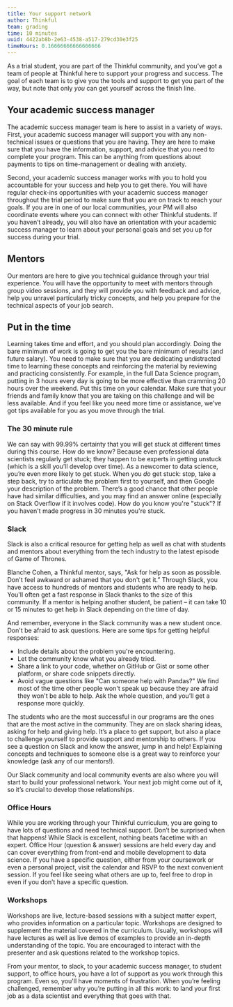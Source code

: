 ```yaml
---
title: Your support network
author: Thinkful
team: grading
time: 10 minutes
uuid: 4422ab8b-2e63-4538-a517-279cd30e3f25
timeHours: 0.16666666666666666
---
```


As a trial student, you are part of the Thinkful community, and you’ve got a team of people at Thinkful here to support your progress and success. The goal of each team is to give you the tools and support to get you part of the way, but note that only _you_ can get yourself across the finish line. 

## Your academic success manager

The academic success manager team is here to assist in a variety of ways. First, your academic success manager will support you with any non-technical issues or questions that you are having. They are here to make sure that you have the information, support, and advice that you need to complete your program. This can be anything from questions about payments to tips on time-management or dealing with anxiety.

Second, your academic success manager works with you to hold you accountable for your success and help you to get there. You will have regular check-ins opportunities with your academic success manager throughout the trial period to make sure that you are on track to reach your goals. If you are in one of our local communities, your PM will also coordinate events where you can connect with other Thinkful students. If you haven’t already, you will also have an orientation with your academic success manager to learn about your personal goals and set you up for success during your trial. 


## Mentors

Our mentors are here to give you technical guidance through your trial experience. You will have the opportunity to meet with mentors through group video sessions, and they will provide you with feedback and advice, help you unravel particularly tricky concepts, and help you prepare for the technical aspects of your job search.


## Put in the time

Learning takes time and effort, and you should plan accordingly. Doing the bare minimum of work is going to get you the bare minimum of results (and future salary). You need to make sure that you are dedicating undistracted time to learning these concepts and reinforcing the material by reviewing and practicing consistently. For example, in the full Data Science program, putting in 3 hours every day is going to be more effective than cramming 20 hours over the weekend. Put this time on your calendar. Make sure that your friends and family know that you are taking on this challenge and will be less available. And if you feel like you need more time or assistance, we’ve got tips available for you as you move through the trial.

### The 30 minute rule

We can say with 99.99% certainty that you will get stuck at different times during this course. How do we know? Because even professional data scientists regularly get stuck; they happen to be experts in getting unstuck (which is a skill you’ll develop over time). As a newcomer to data science, you’re even more likely to get stuck. When you _do_ get stuck: stop, take a step back, try to articulate the problem first to yourself, and then Google your description of the problem. There’s a good chance that other people have had similar difficulties, and you may find an answer online (especially on Stack Overflow if it involves code). How do you know you're "stuck"? If you haven't made progress in 30 minutes you're stuck.

### Slack

Slack is also a critical resource for getting help as well as chat with students and mentors about everything from the tech industry to the latest episode of Game of Thrones.

Blanche Cohen, a Thinkful mentor, says, "Ask for help as soon as possible. Don't feel awkward or ashamed that you don't get it.” Through Slack, you have access to hundreds of mentors and students who are ready to help. You'll often get a fast response in Slack thanks to the size of this community. If a mentor is helping another student, be patient – it can take 10 or 15 minutes to get help in Slack depending on the time of day.

And remember, everyone in the Slack community was a new student once. Don't be afraid to ask questions. Here are some tips for getting helpful responses:

* Include details about the problem you're encountering.
* Let the community know what you already tried.
* Share a link to your code, whether on GitHub or Gist or some other platform, or share code snippets directly.
* Avoid vague questions like "Can someone help with Pandas?" We find most of the time other people won't speak up because they are afraid they won't be able to help. Ask the whole question, and you’ll get a response more quickly.

The students who are the most successful in our programs are the ones that are the most active in the community. They are on slack sharing ideas, asking for help and giving help. It’s a place to get support, but also a place to challenge yourself to provide support and mentorship to others. If you see a question on Slack and know the answer, jump in and help! Explaining concepts and techniques to someone else is a great way to reinforce your knowledge (ask any of our mentors!).

Our Slack community and local community events are also where you will start to build your professional network. Your next job might come out of it, so it’s crucial to develop those relationships.


### Office Hours

While you are working through your Thinkful curriculum, you are going to have lots of questions and need technical support. Don’t be surprised when that happens! While Slack is excellent, nothing beats facetime with an expert. Office Hour (question & answer) sessions are held every day and can cover everything from front-end and mobile development to data science. If you have a specific question, either from your coursework or even a personal project, visit the calendar and RSVP to the next convenient session. If you feel like seeing what others are up to, feel free to drop in even if you don’t have a specific question.

### Workshops

Workshops are live, lecture-based sessions with a subject matter expert, who provides information on a particular topic. Workshops are designed to supplement the material covered in the curriculum. Usually, workshops will have lectures as well as live demos of examples to provide an in-depth understanding of the topic. You are encouraged to interact with the presenter and ask questions related to the workshop topics.

From your mentor, to slack, to your academic success manager, to student support, to office hours, you have a lot of support as you work through this program. Even so, you'll have moments of frustration. When you’re feeling challenged, remember why you’re putting in all this work: to land your first job as a data scientist and everything that goes with that.
